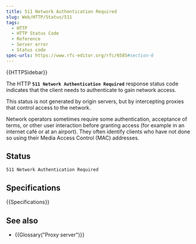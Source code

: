 ```yaml
---
title: 511 Network Authentication Required
slug: Web/HTTP/Status/511
tags:
  - HTTP
  - HTTP Status Code
  - Reference
  - Server error
  - Status code
spec-urls: https://www.rfc-editor.org/rfc/6585#section-6
---
```

{{HTTPSidebar}}

The HTTP **`511 Network Authentication Required`** response
status code indicates that the client needs to authenticate to gain network access.

This status is not generated by origin servers, but by intercepting proxies that
control access to the network.

Network operators sometimes require some authentication, acceptance of terms, or other
user interaction before granting access (for example in an internet café or at an
airport). They often identify clients who have not done so using their Media Access
Control (MAC) addresses.

## Status

```
511 Network Authentication Required
```

## Specifications

{{Specifications}}

## See also

- {{Glossary("Proxy server")}}
